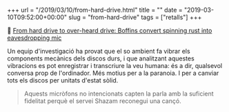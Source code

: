 +++
url = "/2019/03/10/from-hard-drive.html"
title = ""
date = "2019-03-10T09:52:00+00:00"
slug = "from-hard-drive"
tags = ["retalls"]
+++

📎 [From hard drive to over-heard drive: Boffins convert spinning rust into eavesdropping mic](https://www.theregister.co.uk/2019/03/07/hard_drive_eavesdropping/)

Un equip d'investigació ha provat que el so ambient fa vibrar els components mecànics dels discos durs, i que analitzant aquestes vibracions es pot enregistrar i transcriure la veu humana: és a dir, qualsevol conversa prop de l'ordinador. Més motius per a la paranoia. I per a canviar tots els discos per unitats d'estat sòlid.

> Aquests micròfons no intencionats capten la parla amb la suficient fidelitat perquè el servei Shazam reconegui una cançó.
